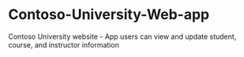 # Contoso-University-Web-app
Contoso University website - App users can view and update student, course, and instructor information
